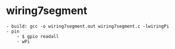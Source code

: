# wiring7segment
    - build: gcc -o wiring7segment.out wiring7segment.c -lwiringPi
    - pin
        - $ gpio readall
        - wPi
